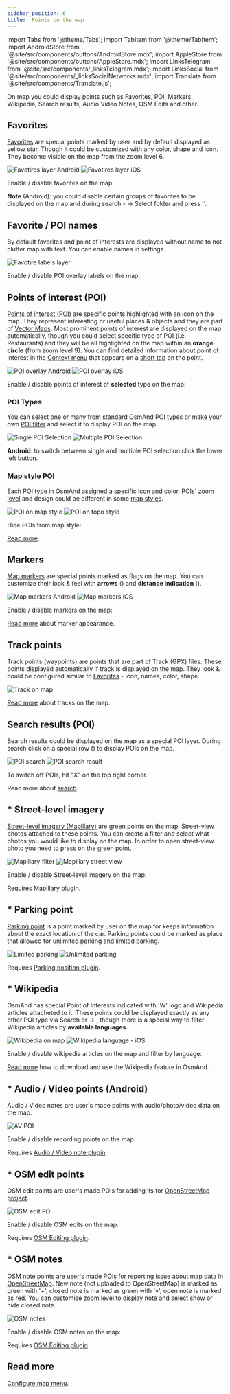 ```yaml
---
sidebar_position: 6
title:  Points on the map
---
```


import Tabs from '@theme/Tabs';
import TabItem from '@theme/TabItem';
import AndroidStore from '@site/src/components/buttons/AndroidStore.mdx';
import AppleStore from '@site/src/components/buttons/AppleStore.mdx';
import LinksTelegram from '@site/src/components/_linksTelegram.mdx';
import LinksSocial from '@site/src/components/_linksSocialNetworks.mdx';
import Translate from '@site/src/components/Translate.js';


On map you could display points such as Favorites, POI, Markers, Wikipedia, Search results, Audio Video Notes, OSM Edits and other.

## Favorites

[Favorites](/docs/documentation/personal/favorites) are special points marked by user and by default displayed as yellow star. Though it could be customized with any color, shape and icon. They become visible on the map from the zoom level 6.

![Favotires layer Android](@site/static/img/map/favorites_layer.png) ![Favotires layer iOS](@site/static/img/map/favorites_layer_ios.png)
 
Enable / disable favorites on the map:

<Translate android="true" ids="android_button_seq"/> <Translate android="true" ids="shared_string_menu,configure_map,favorites_item"/>

<p> </p>

<Translate ios="true" ids="ios_button_seq"/> <Translate ios="true" ids="menu,configure_map,favorites"/>

<p> </p>

**Note** (Android): you could disable certain groups of favorites to be displayed on the map and during search - <Translate android="true" ids="shared_string_menu,shared_string_my_places,shared_string_favorites"/> → Select folder and press '<Translate android="true" ids="shared_string_show_on_map"/>'.

## Favorite / POI names

By default favorites and point of interests are displayed without name to not clutter map with text. You can enable names in <Translate android="true" ids="configure_map"/> settings.

![Favotire labels layer](@site/static/img/map/favorite_labels_layer.png) 

Enable / disable POI overlay labels on the map:

<Translate android="true" ids="android_button_seq"/> <Translate android="true" ids="shared_string_menu,configure_map,layer_amenity_label"/>

<p> </p>

<Translate ios="true" ids="ios_button_seq"/> <Translate ios="true" ids="menu,configure_map,layer_amenity_label"/>

## Points of interest (POI)

[Points of interest (POI)](https://wiki.openstreetmap.org/wiki/Map_features#Amenity) are specific points highlighted with an icon on the map. They represent interesting or useful places & objects and they are part of [Vector Maps](/docs/documentation/map/vector-maps). Most prominent points of interest are displayed on the map automatically, though you could select specific type of POI (i.e. Restaurants) and they will be all highlighted on the map within an **orange circle** (from zoom level 9). You can find detailed information about point of interest in the [Context menu](/docs/documentation/map/map-context-menu) that appears on a [short tap](/docs/documentation/map/map-context-menu#select-an-object-short-tap) on the point.

![POI overlay Android](@site/static/img/map/poi_overlay_android.png) ![POI overlay iOS](@site/static/img/map/poi_overlay_ios.png)

Enable / disable points of interest of **selected** type on the map:

<Translate android="true" ids="android_button_seq"/> <Translate android="true" ids="shared_string_menu,configure_map,layer_poi"/>

<p> </p>

<Translate ios="true" ids="ios_button_seq"/> <Translate ios="true" ids="menu,configure_map,poi_overlay"/>

### POI Types

You can select one or many from standard OsmAnd POI types or make your own [POI filter](/docs/documentation/search/custom-poi-search) and select it to display POI on the map.

![Single POI Selection](@site/static/img/map/single_selection_android.png) ![Multiple POI Selection](@site/static/img/map/multiple_selection_android.png)

**Android**: to switch between single and multiple POI selection click the lower left button.

### Map style POI

Each POI type in OsmAnd assigned a specific icon and color. POIs' [zoom level](/docs/documentation/map/vector-maps#details) and design could be different in some [map styles](/docs/documentation/map/vector-maps#default-map-styles).

![POI on map style](@site/static/img/map/poi_layer.png) ![POI on topo style](@site/static/img/map/poi_layer_topo_style.png)

Hide POIs from map style:

<Translate android="true" ids="android_button_seq"/> <Translate android="true" ids="shared_string_menu,configure_map,map_widget_map_rendering,shared_string_hide"/>

<p> </p>

<Translate ios="true" ids="ios_button_seq"/> <Translate ios="true" ids="menu,map_settings_map,configure_map,rendering_category_hide"/>

<p> </p>

[Read more](/docs/documentation/map/vector-maps#hide).

## Markers

[Map markers](/docs/documentation/personal/markers) are special points marked as flags on the map. You can customize their look & feel with **arrows** (<Translate android="true" ids="show_arrows_on_the_map"/>) and **distance indication** (<Translate android="true" ids="show_direction"/>). 

![Map markers Android](@site/static/img/map/map_markers_android.png) ![Map markers iOS](@site/static/img/map/map_markers_ios.png)

Enable / disable markers on the map:

<Translate android="true" ids="android_button_seq"/> <Translate android="true" ids="shared_string_menu,configure_map,map_markers_item"/>

<p> </p>

<Translate ios="true" ids="ios_button_seq"/> <Translate ios="true" ids="menu,map_settings_map,configure_map,map_markers"/>

<p> </p>

[Read more](/docs/documentation/widgets/markers#configure-marker-widgets-and-marker-appearance) about marker appearance.

## Track points

Track points (waypoints) are points that are part of Track (GPX) files. These points displayed automatically if track is displayed on the map. They look & could be configured similar to [Favorites](#favorites) - icon, names, color, shape.

![Track on map](@site/static/img/map/track_point_on_map.png)

[Read more](/docs/documentation/map/tracks-on-map) about tracks on the map.


## Search results (POI)

Search results could be displayed on the map as a special POI layer. During search click on a special row (**<Translate android="true" ids="shared_string_show_on_map"/>**) to display POIs on the map.

![POI search](@site/static/img/map/poi_search.png) ![POI search result](@site/static/img/map/poi_search_result.png)

To switch off POIs, hit "X" on the top right corner.

Read more about [search](/docs/documentation/search).

## * Street-level imagery

[Street-level imagery (Mapillary)](https://docs.osmand.net/en/main@latest/docs/documentation/plugins/mapillary) are green points on the map. Street-view photos attached to these points. You can create a filter and select what photos you would like to display on the map. In order to open street-view photo you need to press on the green point.

![Mapillary filter](@site/static/img/map/mapillary_filter.png) ![Mapillary street view](@site/static/img/map/mapillary_street-view.png)

Enable / disable Street-level imagery on the map: 

<Translate android="true" ids="android_button_seq"/> <Translate android="true" ids="shared_string_menu,configure_map,street_level_imagery"/>

<p> </p>

<Translate ios="true" ids="ios_button_seq"/> <Translate ios="true" ids="menu,map_settings_map,configure_map,street_level_imagery"/>

<p> </p>

Requires [Mapillary plugin](/docs/documentation/plugins/mapillary).

## * Parking point

[Parking point](/docs/documentation/plugins/parking) is a point marked by user on the map for keeps information about the exact location of the car. Parking points could be marked as place that allowed for unlimited parking and limited parking.

![Limited parking](@site/static/img/map/context_menu_limited_parking.png) ![Unlimited parking](@site/static/img/map/context_menu_unlimited_parking.png)

Requires [Parking position plugin](/docs/documentation/plugins/parking).

## * Wikipedia

OsmAnd has special Point of Interests indicated with 'W' logo and Wikipedia articles attacheted to it. These points could be displayed exactly as any other POI type via Search or <Translate android="true" ids="configure_map"/> → <Translate android="true" ids="layer_poi"/>, though there is a special way to filter Wikipedia articles by **available languages**.

![Wikipedia on map](@site/static/img/map/map-wikipedia-on-map.png) ![Wikipedia language - iOS](@site/static/img/map/map-wikipedia-language-ios.png)

Enable / disable wikipedia articles on the map and filter by language:

<Translate android="true" ids="android_button_seq"/> <Translate android="true" ids="shared_string_menu,configure_map,shared_string_wikipedia "/>

<p> </p>

<Translate ios="true" ids="ios_button_seq"/> <Translate ios="true" ids="menu,map_settings_map,configure_map,poi_overlay,res_wiki"/>

<p> </p>

[Read more](/docs/documentation/plugins/wikipedia) how to download and use the Wikipedia feature in OsmAnd.

## * Audio / Video points (Android)

Audio / Video notes are user's made points with audio/photo/video data on the map. 

![AV POI](@site/static/img/map/av_poi.png)

Enable / disable recording points on the map:

<Translate android="true" ids="android_button_seq"/> <Translate android="true" ids="shared_string_menu,configure_map,layer_recordings "/>

<p> </p>

Requires [Audio / Video note plugin](/docs/documentation/plugins/audio-video-notes).

## * OSM edit points 

OSM edit points are user's made POIs for adding its for [OpenStreetMap project](https://www.openstreetmap.org/).

![OSM edit POI](@site/static/img/map/osm_edit_poi.png)

Enable / disable OSM edits on the map:

<Translate android="true" ids="android_button_seq"/> <Translate android="true" ids="shared_string_menu,configure_map,osm_edits "/>

<p> </p>

<Translate ios="true" ids="ios_button_seq"/> <Translate ios="true" ids="menu,map_settings_map,configure_map,osm_edits_title"/>

<p> </p>

Requires [OSM Editing plugin](/docs/documentation/plugins/osm-editing).

## * OSM notes 

OSM note points are user's made POIs for reporting issue about map data in [OpenStreetMap](https://www.openstreetmap.org/). New note (not uploaded to OpenStreetMap) is marked as green with '+', closed note is marked as green with 'v', open note is marked as red.  You can customise zoom level to display note and select show or hide closed note.

![OSM notes](@site/static/img/map/osm_note.png)

Enable / disable OSM notes on the map:

<Translate android="true" ids="android_button_seq"/> <Translate android="true" ids="shared_string_menu,configure_map,layer_osm_bugs "/>

<p> </p>

<Translate ios="true" ids="ios_button_seq"/> <Translate ios="true" ids="menu,map_settings_map,configure_map,osm_notes_online_layer"/>

<p> </p>

Requires [OSM Editing plugin](/docs/documentation/plugins/osm-editing#how-to-report-a-mistake).

## Read more
  [Configure map menu](/docs/documentation/map/configure-map-menu).
